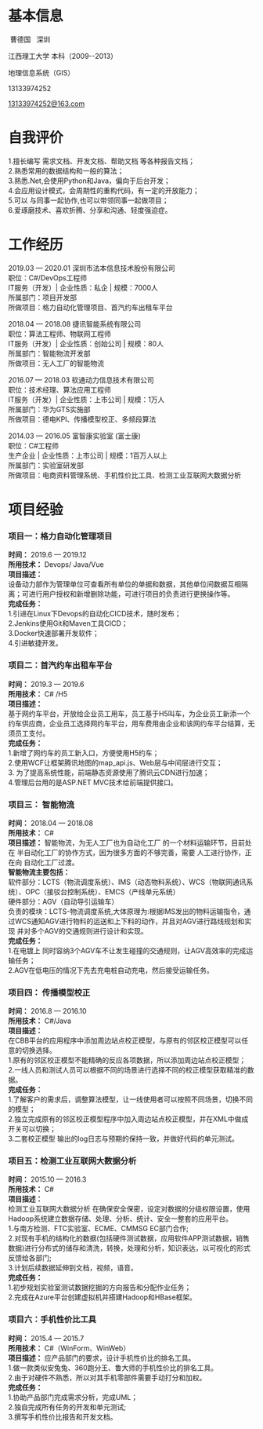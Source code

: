 # 基本信息 #

  曹德国    深圳
  
  江西理工大学 本科（2009--2013）
  
  地理信息系统（GIS）
  
  13133974252
  
  13133974252@163.com


# 自我评价 # 
1.擅长编写 需求文档、开发文档、帮助文档 等各种报告文档；  
2.熟悉常用的数据结构和一般的算法；  
3.熟悉.Net,会使用Python和Java，偏向于后台开发；  
4.会应用设计模式，会周期性的重构代码，有一定的开放能力；  
5.可以 与同事一起协作,也可以带领同事一起做项目；  
6.爱琢磨技术、喜欢折腾、分享和沟通、轻度强迫症。  


# 工作经历 #
2019.03 — 2020.01  深圳市法本信息技术股份有限公司  
职位：C#/DevOps工程师  
IT服务（开发）| 企业性质：私企 | 规模：7000人  
所属部门：项目开发部  
所做项目：格力自动化管理项目、首汽约车出租车平台  

2018.04 — 2018.08  捷讯智能系统有限公司  
职位：算法工程师、物联网工程师  
IT服务（开发）| 企业性质：创始公司 | 规模：80人  
所属部门：智能物流开发部  
所做项目：无人工厂的智能物流  

2016.07 — 2018.03  软通动力信息技术有限公司  
职位：技术经理、算法应用工程师  
IT服务（开发）| 企业性质：上市公司 | 规模：1万人  
所属部门：华为GTS实施部  
所做项目：德电KPI、传播模型校正、多频段算法  

2014.03 — 2016.05  富智康实验室 (富士康)  
职位：C#工程师  
生产企业 | 企业性质：上市公司 | 规模：1百万人以上  
所属部门：实验室研发部  
所做项目：电商资料管理系统、手机性价比工具、检测工业互联网大数据分析  


# 项目经验 #

### 项目一：格力自动化管理项目  
**时间：** 2019.6 — 2019.12  
**所用技术：**  Devops/ Java/Vue  
**项目描述：**  
设备动力部作为管理单位可查看所有单位的单据和数据，其他单位间数据互相隔离；可进行用户授权和新增删除功能，可进行项目的负责进行更换操作等。  
**完成任务：**    
1.引进在Linux下Devops的自动化CICD技术，随时发布；  
2.Jenkins使用Git和Maven工具CICD；  
3.Docker快速部署开发软件；  
4.引进敏捷开发。  

### 项目二：首汽约车出租车平台  
**时间：** 2019.3 — 2019.6  
**所用技术：** C# /H5  
**项目描述：**    
基于网约车平台，开放给企业员工用车，员工基于H5叫车，为企业员工新添一个约车供应商，企业员工选择网约车平台，用车费用由企业和该网约车平台结算，无须员工支付。  
**完成任务：**   
1.新增了网约车的员工新入口，方便使用H5约车；  
2.使用WCF让框架腾讯地图的map_api.js、Web层与中间层进行交互；  
3. 为了提高系统性能，前端静态资源使用了腾讯云CDN进行加速；  
4.管理后台用的是ASP.NET MVC技术给前端提供接口。  

### 项目三： 智能物流 
**时间：** 2018.04 — 2018.08  
**所用技术：** C#  
**项目描述：**
智能物流，为无人工厂也为自动化工厂 的一个材料运输环节，目前处在 半自动化工厂的协作方式，因为很多方面的不够完善，需要 人工进行协作，正在向 自动化工厂过渡。  
**智能物流主要包括：**    
软件部分：LCTS（物流调度系统）、IMS（动态物料系统）、WCS（物联网通讯系统）、OPC（接驳台控制系统）、EMCS（产线单元系统）  
硬件部分：AGV（自动导引运输车）  
负责的模块：LCTS-物流调度系统,大体原理为:根据IMS发出的物料运输指令，通过WCS通知AGV进行物料的运送和上下料的动作，并且对AGV进行路线规划和实现 并对多个AGV的交通规则进行设计和实现。  
**完成任务：**    
1.在电镀上 同时容纳3个AGV车不让发生碰撞的交通规则，让AGV高效率的完成运输任务；  
2.AGV在低电压的情况下先去充电桩自动充电，然后接受运输任务。  

### 项目四： 传播模型校正  
**时间：** 2016.8 — 2016.10  
**所用技术：** C#/Java  
**项目描述：**  
在CBB平台的应用程序中添加周边站点校正模型，与原有的邻区校正模型可以任意的切换选择。  
1.原有的邻区校正模型不能精确的反应各项数据，所以添加周边站点校正模型；  
2.一线人员和测试人员可以根据不同的场景进行选择不同的校正模型获取精准的数据。  
**完成任务：**    
1.了解客户的需求后，调整算法模型，让一线使用者可以按照不同场景，切换不同的模型；    
2.独立完成原有的邻区校正模型程序中加入周边站点校正模型，并在XML中做成开关可以切换；  
3.二套校正模型 输出的log日志与预期的保持一致，并做好代码的单元测试。  

### 项目五：检测工业互联网大数据分析  
**时间：** 2015.10 — 2016.3  
**所用技术：** C#  
**项目描述：**  
检测工业互联网大数据分析 在确保安全保密，设定对数据的分级权限设置，使用Hadoop系统建立数据存储、处理、分析、统计、安全一整套的应用平台。  
1.与南方检测、FTC实验室、ECME、CMMSG EC部门合作;    
2.对现有手机的结构化的数据(包括硬件测试数据，应用软件APP测试数据，销售数据)进行分布式的储存和清洗，转换，处理和分析，知识表达，以可视化的形式反馈给各部门;  
3.计划后续数据延伸到文档，视频，语音。  
**完成任务：**    
1.初步规划实验室测试数据挖掘的方向报告和分配作业任务；  
2.完成在Azure平台创建虚拟机并搭建Hadoop和HBase框架。

### 项目六：手机性价比工具  
**时间：** 2015.4 — 2015.7  
**所用技术：** C#（WinForm、WinWeb）  
**项目描述：**
应产品部门的要求，设计手机性价比的排名工具。  
1.做一款类似安兔兔、360跑分王、鲁大师的手机性价比的排名工具。  
2.由于对硬件不熟悉，所以对其手机零部件需要手动打分和加权。  
**完成任务：**    
1.协助产品部门完成需求分析，完成UML；  
2.独自完成所有任务的开发和单元测试;  
3.撰写手机性价比报告和开发文档。  
